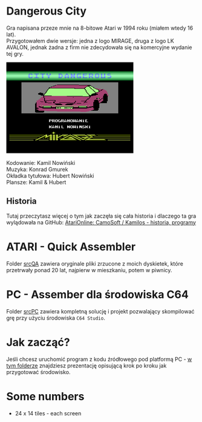 # Dangerous City

Gra napisana przeze mnie na 8-bitowe Atari w 1994 roku (miałem wtedy 16 lat).  
Przygotowałem dwie wersje: jedna z logo MIRAGE, druga z logo LK AVALON, jednak żadna z firm nie zdecydowała się na komercyjne wydanie tej gry.

![Dangerous City](./doc/CD_Mirage.png)

Kodowanie: Kamil Nowiński  
Muzyka: Konrad Gmurek  
Okładka tytułowa: Hubert Nowiński  
Plansze: Kamil & Hubert  


## Historia
Tutaj przeczytasz więcej o tym jak zaczęła się cała historia i dlaczego ta gra wylądowała na GitHub:
[AtariOnline: CamoSoft / Kamilos - historia, programy](https://atarionline.pl/forum/comments.php?DiscussionID=6703)


# ATARI - Quick Assembler

Folder [srcQA](./srcQA/) zawiera oryginale pliki zrzucone z moich dyskietek, które przetrwały ponad 20 lat, najpierw w mieszkaniu, potem w piwnicy.


# PC - Assember dla środowiska C64

Folder [srcPC](./srcPC/) zawiera kompletną solucję i projekt pozwalający skompilować grę przy użyciu środowiska `C64 Studio`.

# Jak zacząć?

Jeśli chcesz uruchomić program z kodu źródłowego pod platformą PC - [w tym folderze](./doc/) znajdziesz prezentację opisującą krok po kroku jak przygotować środowisko.

# Some numbers
- 24 x 14 tiles - each screen


